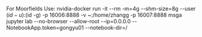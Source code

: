 For Moorfields Use:
nvidia-docker run -it --rm -m=4g --shm-size=8g --user $(id -u):$(id -g) -p 16006:8888 -v ~:/home/zhangg -p 16007:8888 msga jupyter lab --no-browser --allow-root --ip=0.0.0.0 --NotebookApp.token=gongyu01 --notebook-dir=/
